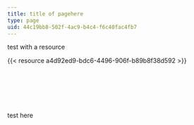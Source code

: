 ```yaml
---
title: title of pagehere
type: page
uid: 44c19bb8-502f-4ac9-b4c4-f6c40fac4fb7
---
```

test with a resource

{{< resource a4d92ed9-bdc6-4496-906f-b89b8f38d592 >}}

 

 

 

test here